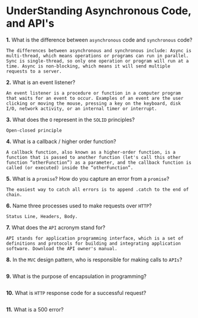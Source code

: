 # UnderStanding Asynchronous Code, and API's

**1.** What is the difference between `asynchronous` code and `synchronous` code?
<!-- enter you answer in the space below -->
```
The differences between asynchronous and synchronous include: Async is multi-thread, which means operations or programs can run in parallel. Sync is single-thread, so only one operation or program will run at a time. Async is non-blocking, which means it will send multiple requests to a server.
```
**2.** What is an event listener?
<!-- enter you answer in the space below -->
```
An event listener is a procedure or function in a computer program that waits for an event to occur. Examples of an event are the user clicking or moving the mouse, pressing a key on the keyboard, disk I/O, network activity, or an internal timer or interrupt.
```
**3.** What does the `O` represent in the `SOLID` principles?
<!-- enter you answer in the space below -->
```
Open-closed principle
```
**4.** What is a callback / higher order function?
<!-- enter you answer in the space below -->
```
A callback function, also known as a higher-order function, is a function that is passed to another function (let's call this other function “otherFunction”) as a parameter, and the callback function is called (or executed) inside the “otherFunction”.
```
**5.** What is a `promise`? How do you capture an error from a `promise`?
<!-- enter you answer in the space below -->
```
The easiest way to catch all errors is to append .catch to the end of chain.
```
**6.** Name three processes used to make requests over `HTTP`?
<!-- enter you answer in the space below -->
```
Status Line, Headers, Body.
```
**7.** What does the `API` acronym stand for?
<!-- enter you answer in the space below -->
```
API stands for application programming interface, which is a set of definitions and protocols for building and integrating application software. Download the API owner's manual.
```
**8.** In the `MVC` design pattern, who is responsible for making calls to `APIs`?
<!-- enter you answer in the space below -->
```

```
**9.** What is the purpose of encapsulation in programming?
<!-- enter you answer in the space below -->
```

```
**10.** What is `HTTP` response code for a successful request?
<!-- enter you answer in the space below -->
```

```
**11.** What is a 500 error?
<!-- enter you answer in the space below -->
```

```